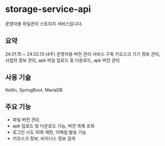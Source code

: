 # storage-service-api
운영자용 파일관리 스토리지 서비스입니다.

## 요약
24.01.15 ~ 24.02.13 (4주)
운영자용 버전 관리 서비스 구축
키오스크 기기 정보 관리, 사업자 정보 관리, apk 파일 업로드 및 다운로드, apk 버전 관리

## 사용 기술
Kotlin, SpringBoot, MariaDB

## 주요 기능
- 파일 버전 관리
- apk 업로드 및 다운로드 기능, 버전 목록 조회
- 로그인 시도 10회 제한, 이메일 발송 기능
- 키오스크 정보, 비지니스 정보 검색

  
